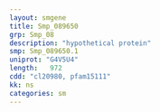 ```yaml
---
layout: smgene
title: Smp_089650
grp: Smp_08
description: "hypothetical protein"
smp: Smp_089650.1
uniprot: "G4V5U4"
length:   972
cdd: "cl20980, pfam15111"
kk: ns
categories: sm
---
```

